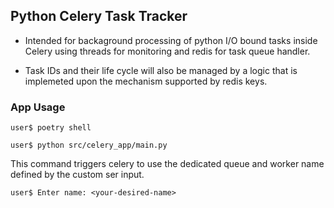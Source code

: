 ## Python Celery Task Tracker

- Intended for backaground processing of python I/O bound tasks inside Celery using threads for monitoring and redis for task queue handler.

- Task IDs and their life cycle will also be managed by a logic that is implemeted upon the mechanism supported by redis keys.

### App Usage

```
user$ poetry shell
```
```
user$ python src/celery_app/main.py
```

This command triggers celery to use the
dedicated queue and worker name defined by the
custom ser input.
```
user$ Enter name: <your-desired-name>
```
